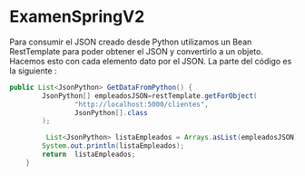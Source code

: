# ExamenSpringV2
Para consumir el JSON creado desde Python utilizamos un Bean RestTemplate para poder obtener el JSON y convertirlo a un objeto. Hacemos esto con cada elemento dato por el JSON. 
La parte del código es la siguiente :
```java
public List<JsonPython> GetDataFromPython() {
        JsonPython[] empleadosJSON=restTemplate.getForObject(
                "http://localhost:5000/clientes",
                JsonPython[].class
        );

         List<JsonPython> listaEmpleados = Arrays.asList(empleadosJSON);
        System.out.println(listaEmpleados);
        return  listaEmpleados;
    }
 ```
